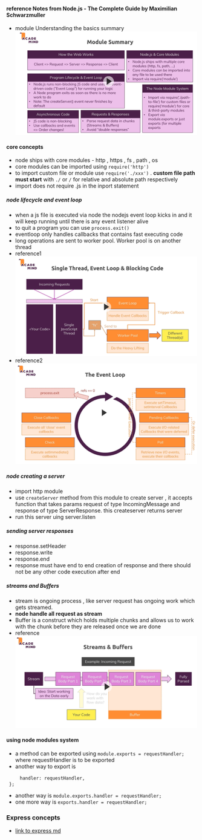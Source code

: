 #### reference Notes from Node.js - The Complete Guide by Maximilian Schwarzmuller
- module Understanding the basics summary ![basics summary](./module_summary_basics.png)
#### core concepts
- node ships with core modules - http , https , fs , path , os
- core modules can be imported using `require('http')`
- to import custom file or module use `require('./xxx')` . **custom file path must start** with `./` or `/` for relative and absolute path respectively
- import does not require .js in the inport statement
##### node lifecycle and event loop
- when a js file is executed via node the nodejs event loop kicks in and it will keep running until there is any event listener alive
- to quit a program you can use `process.exit()`
- eventloop only handles callbacks that contains fast executing code
- long operations are sent to worker pool. Worker pool is on another thread
- reference1 ![stream_buffer](./event_loop.PNG)
- reference2 ![stream_buffer](./event_loop2.PNG)
##### node creating a server
- import http module
- use `createServer` method from this module to create server , it accepts  function that takes params request of type IncomingMessage and response of type ServerResponse. this createserver returns server
- run this server uing server.listen
##### sending server responses
- response.setHeader
- response.write
- response.end
- response must have end to end creation of response and there should not be any other code execution after end
##### streams and Buffers
- stream is ongoing process , like server request has ongoing work which gets streamed.
- **node handle all request as stream**
- Buffer is a construct which holds multiple chunks and allows us to work with the chunk before they are released once we are done
- reference ![stream_buffer](./stream_buffer.PNG)

#### using node modules system
- a method can be exported using `module.exports = requestHandler;` where requestHandler is to be exported
- another way to export is 
```module.exports = {
     handler: requestHandler,
 };
```
- another way is `module.exports.handler = requestHandler;`
- one more way is `exports.handler = requestHandler;`

### Express concepts
- [link to express md ](./express.md)
